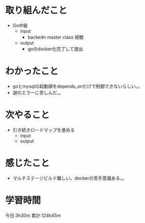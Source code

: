 # 取り組んだこと
  - Go中級
    - input
      - backedn master class 視聴
    - output
      - goのdocker化完了して提出

# わかったこと
  - goとmysqlの起動順をdepends_onだけで制御できないらしい。。
  - 謎のエラーに苦しんだ。。

# 次やること
  - 引き続きロードマップを進める
    - input
    - output

# 感じたこと
 - マルチステージビルド難しい。dockerの苦手意識ある。。


# 学習時間
今日:3h30m
累計:124h45m
